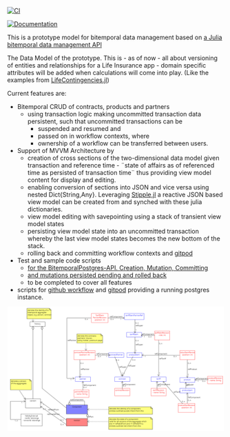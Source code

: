[![CI](https://github.com/actuarial-sciences-for-africa-asa/LifeInsuranceDataModel.jl/actions/workflows/CI.yml/badge.svg)](https://github.com/actuarial-sciences-for-africa-asa/LifeInsuranceDataModel.jl/actions/workflows/CI.yml)

[![Documentation](https://github.com/actuarial-sciences-for-africa-asa/LifeInsuranceDataModel.jl/actions/workflows/GenDocs.yml/badge.svg)](https://github.com/actuarial-sciences-for-africa-asa/LifeInsuranceDataModel.jl/actions/workflows/GenDocs.yml)

This is a prototype model for bitemporal data management based on [a Julia bitemporal data management API](https://github.com/actuarial-sciences-for-africa-asa/BitemporalPostgres.jl)

The Data Model of the prototype. This is - as of now - all about versioning of entities and relationships for a Life Insurance app - domain specific attributes will be added when calculations will come into play. (Like the examples from [LifeContingencies.jl](https://github.com/JuliaActuary/LifeContingencies.jl))

Current features are:

- Bitemporal CRUD of contracts, products and partners 
  - using transaction logic making uncommitted transaction data persistent, such that uncommitted transactions can be 
    - suspended and resumed and 
    - passed on in workflow contexts, where
    - ownership of a workflow can be transferred between users.
- Support of MVVM Architecture by
  - creation of cross sections of the two-dimensional data model given transaction and reference time - ¨state of affairs as of referenced time as persisted of transaction time¨ thus providing view model content for display and editing.
  - enabling conversion of sections into JSON and vice versa using nested Dict{String,Any}. Leveraging [Stipple,jl](https://github.com/GenieFramework/Stipple.jl) a reactive JSON based view model can be created from and synched with these julia dictionaries.
  - view model editing with savepointing using a stack of transient view model states
  - persisting view model state into an uncommitted transaction whereby the last view model states becomes the new bottom of the stack. 
  - rolling back and committing workflow contexts
and [gitpod](.gitpod.Dockerfile)
- Test and sample code scripts
  - [for the BitemporalPostgres-API. Creation, Mutation, Committing](testsCreateContract.jl)
  - [and mutations persisted pending and rolled back](testPendingMutations.jl)
  - to be completed to cover all features
- scripts for [github workflow](.github/workflows/CI.yml) and [gitpod](.gitpod.Dockerfile) providing a running postgres instance.

<!--[not up to date
  The same test and sample code as a Jupyter notebook. Creation ...](testsCreateContract.ipynb)
[and mutations ... ](testPendingMutations.ipynb)
-->
<!-- fawlty as of now
When You open this project in a [gitpod container](https://gitpod.io/workspaces) the test code will be executed automatically to spin up and populate the database. -->

![UML Model](docs/src/assets/LifeInsuranceDataModel.png)
# 
